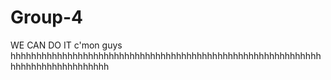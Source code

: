 # Group-4
WE CAN DO IT
c'mon guys
hhhhhhhhhhhhhhhhhhhhhhhhhhhhhhhhhhhhhhhhhhhhhhhhhhhhhhhhhhhhhhhhhhhhhhhhhhhhhhh
